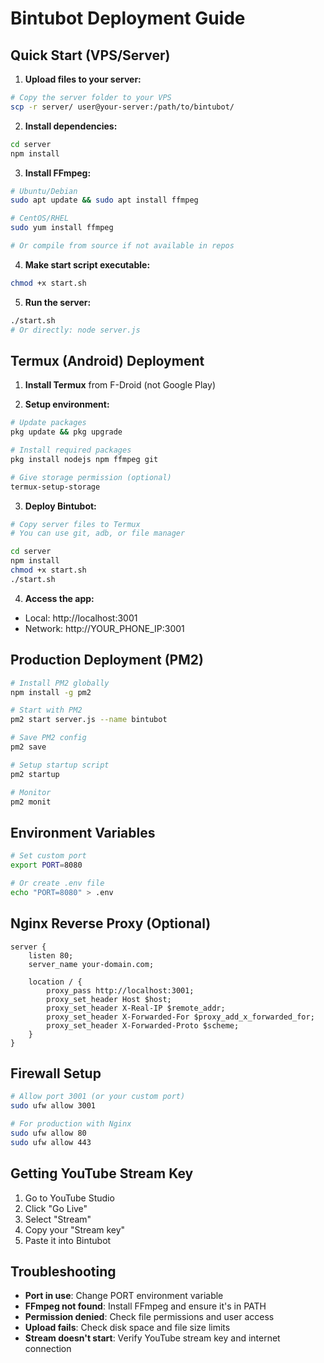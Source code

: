 
# Bintubot Deployment Guide

## Quick Start (VPS/Server)

1. **Upload files to your server:**
```bash
# Copy the server folder to your VPS
scp -r server/ user@your-server:/path/to/bintubot/
```

2. **Install dependencies:**
```bash
cd server
npm install
```

3. **Install FFmpeg:**
```bash
# Ubuntu/Debian
sudo apt update && sudo apt install ffmpeg

# CentOS/RHEL
sudo yum install ffmpeg

# Or compile from source if not available in repos
```

4. **Make start script executable:**
```bash
chmod +x start.sh
```

5. **Run the server:**
```bash
./start.sh
# Or directly: node server.js
```

## Termux (Android) Deployment

1. **Install Termux** from F-Droid (not Google Play)

2. **Setup environment:**
```bash
# Update packages
pkg update && pkg upgrade

# Install required packages
pkg install nodejs npm ffmpeg git

# Give storage permission (optional)
termux-setup-storage
```

3. **Deploy Bintubot:**
```bash
# Copy server files to Termux
# You can use git, adb, or file manager

cd server
npm install
chmod +x start.sh
./start.sh
```

4. **Access the app:**
- Local: http://localhost:3001
- Network: http://YOUR_PHONE_IP:3001

## Production Deployment (PM2)

```bash
# Install PM2 globally
npm install -g pm2

# Start with PM2
pm2 start server.js --name bintubot

# Save PM2 config
pm2 save

# Setup startup script
pm2 startup

# Monitor
pm2 monit
```

## Environment Variables

```bash
# Set custom port
export PORT=8080

# Or create .env file
echo "PORT=8080" > .env
```

## Nginx Reverse Proxy (Optional)

```nginx
server {
    listen 80;
    server_name your-domain.com;
    
    location / {
        proxy_pass http://localhost:3001;
        proxy_set_header Host $host;
        proxy_set_header X-Real-IP $remote_addr;
        proxy_set_header X-Forwarded-For $proxy_add_x_forwarded_for;
        proxy_set_header X-Forwarded-Proto $scheme;
    }
}
```

## Firewall Setup

```bash
# Allow port 3001 (or your custom port)
sudo ufw allow 3001

# For production with Nginx
sudo ufw allow 80
sudo ufw allow 443
```

## Getting YouTube Stream Key

1. Go to YouTube Studio
2. Click "Go Live"
3. Select "Stream"
4. Copy your "Stream key"
5. Paste it into Bintubot

## Troubleshooting

- **Port in use**: Change PORT environment variable
- **FFmpeg not found**: Install FFmpeg and ensure it's in PATH
- **Permission denied**: Check file permissions and user access
- **Upload fails**: Check disk space and file size limits
- **Stream doesn't start**: Verify YouTube stream key and internet connection
